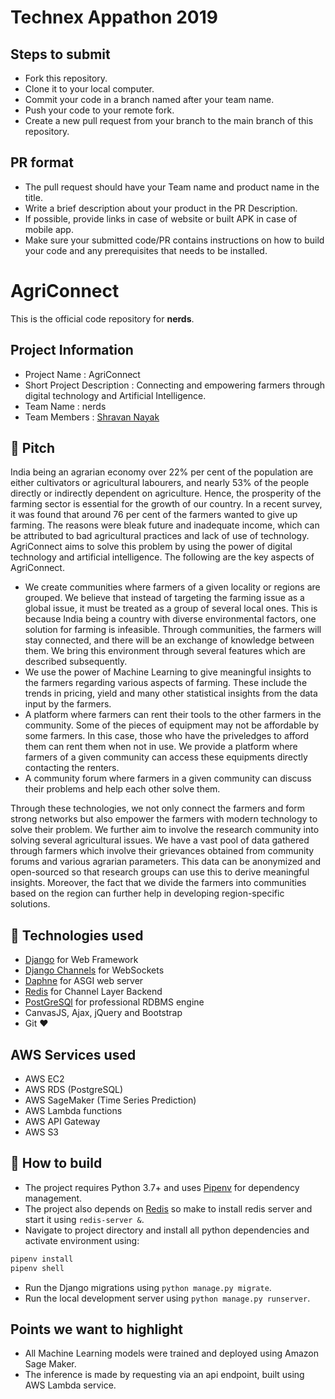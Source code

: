 # Technex Appathon 2019

## Steps to submit
- Fork this repository. 
- Clone it to your local computer. 
- Commit your code in a branch named after your team name. 
- Push your code to your remote fork. 
- Create a new pull request from your branch to the main branch of this repository. 

## PR format
- The pull request should have your Team name and product name in the title. 
- Write a brief description about your product in the PR Description. 
- If possible, provide links in case of website or built APK in case of mobile app. 
- Make sure your submitted code/PR contains instructions on how to build your code and any prerequisites that needs to be installed. 



# AgriConnect
This is the official code repository for **nerds**.

## Project Information
- Project Name : AgriConnect
- Short Project Description : Connecting and empowering farmers through digital technology and Artificial Intelligence.
- Team Name : nerds
- Team Members : [Shravan Nayak](https://github.com/BAJUKA)

## 🚩 Pitch
India being an agrarian economy over 22% per cent of the population are either cultivators or agricultural labourers, and nearly 53% of the people directly or indirectly dependent on agriculture. Hence, the prosperity of the farming sector is essential for the growth of our country. In a recent survey, it was found that around 76 per cent of the farmers wanted to give up farming. The reasons were bleak future and inadequate income, which can be attributed to bad agricultural practices and lack of use of technology. AgriConnect aims to solve this problem by using the power of digital technology and artificial intelligence. The following are the key aspects of AgriConnect.
- We create communities where farmers of a given locality or regions are grouped. We believe that instead of targeting the farming issue as a global issue, it must be treated as a group of several local ones. This is because India being a country with diverse environmental factors, one solution for farming is infeasible. Through communities, the farmers will stay connected, and there will be an exchange of knowledge between them. We bring this environment through several features which are described subsequently.
- We use the power of Machine Learning to give meaningful insights to the farmers regarding various aspects of farming. These include the trends in pricing, yield and many other statistical insights from the data input by the farmers. 
- A platform where farmers can rent their tools to the other farmers in the community. Some of the pieces of equipment may not be affordable by some farmers. In this case, those who have the priveledges to afford them can rent them when not in use. We provide a platform where farmers of a given community can access these equipments directly contacting the renters.
- A community forum where farmers in a given community can discuss their problems and help each other solve them.

Through these technologies, we not only connect the farmers and form strong networks but also empower the farmers with modern technology to solve their problem. We further aim to involve the research community into solving several agricultural issues. We have a vast pool of data gathered through farmers which involve their grievances obtained from community forums and various agrarian parameters. This data can be anonymized and open-sourced so that research groups can use this to derive meaningful insights. Moreover, the fact that we divide the farmers into communities based on the region can further help in developing region-specific solutions.

## 🚀 Technologies used
- [Django](https://www.djangoproject.com/) for Web Framework
- [Django Channels](https://channels.readthedocs.io/en/latest/) for WebSockets
- [Daphne](https://github.com/django/daphne) for ASGI web server
- [Redis](https://redis.io/) for Channel Layer Backend
- [PostGreSQl](https://www.postgresql.org/) for professional RDBMS engine
- CanvasJS, Ajax, jQuery and Bootstrap
- Git :heart:

## AWS Services used
- AWS EC2
- AWS RDS (PostgreSQL)
- AWS SageMaker (Time Series Prediction)
- AWS Lambda functions
- AWS API Gateway
- AWS S3

## 🔧 How to build
- The project requires Python 3.7+ and uses [Pipenv](https://pypi.org/project/pipenv/) for dependency management.
- The project also depends on [Redis](https://redis.io/) so make to install redis server and start it using `redis-server &`.
- Navigate to project directory and install all python dependencies and activate environment using:
```bash
pipenv install
pipenv shell
```
- Run the Django migrations using `python manage.py migrate`.
- Run the local development server using `python manage.py runserver`.

## Points we want to highlight
- All Machine Learning models were trained and deployed using Amazon Sage Maker.
- The inference is made by requesting via an api endpoint, built using AWS Lambda service.
